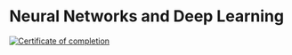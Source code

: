# Neural Networks and Deep Learning

[![Certificate of completion](https://coursera-certificate-images.s3.amazonaws.com/Q3NHKXJQ7LX7)](https://coursera.org/share/7db3c3744fef848f328462eb16c60215)
